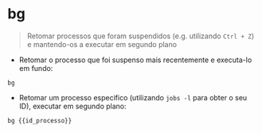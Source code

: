 # bg

> Retomar processos que foram suspendidos (e.g. utilizando `Ctrl + Z`) e mantendo-os a executar em segundo plano 

- Retomar o processo que foi suspenso mais recentemente e executa-lo em fundo:

`bg`

- Retomar um processo especifico (utilizando `jobs -l` para obter o seu ID), executar em segundo plano: 

`bg {{id_processo}}`
